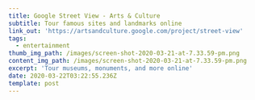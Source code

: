 ```yaml
---
title: Google Street View - Arts & Culture
subtitle: Tour famous sites and landmarks online
link_out: 'https://artsandculture.google.com/project/street-view'
tags:
  - entertainment
thumb_img_path: /images/screen-shot-2020-03-21-at-7.33.59-pm.png
content_img_path: /images/screen-shot-2020-03-21-at-7.33.59-pm.png
excerpt: 'Tour museums, monuments, and more online'
date: 2020-03-22T03:22:55.236Z
template: post
---
```

